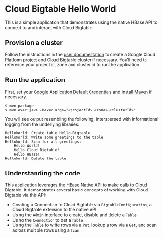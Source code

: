 # Cloud Bigtable Hello World

This is a simple application that demonstrates using the native HBase API
to connect to and interact with Cloud Bigtable.

## Provision a cluster

Follow the instructions in the [user documentation](https://cloud.google.com/bigtable/docs/creating-cluster)
to create a Google Cloud Platform project and Cloud Bigtable cluster if necessary.
You'll need to reference your project id, zone and cluster id to run the application.

## Run the application

First, set your [Google Application Default Credentials](https://developers.google.com/identity/protocols/application-default-credentials)
and [install Maven](http://maven.apache.org/guides/getting-started/maven-in-five-minutes.html) if necessary.


    $ mvn package
    $ mvn exec:java -Dexec.args="<projectId> <zone> <clusterId>"

You will see output resembling the following, interspersed with informational logging
from the underlying libraries:

    HelloWorld: Create table Hello-Bigtable
    HelloWorld: Write some greetings to the table
    HelloWorld: Scan for all greetings:
        Hello World!
	    Hello Cloud Bigtable!
	    Hello HBase!
    HelloWorld: Delete the table

## Understanding the code

This application leverages the [HBase Native API](http://hbase.apache.org/book.html#hbase_apis)
to make calls to Cloud Bigtable. It demonstrates several basic concepts of working with
Cloud Bigtable via this API:

* Creating a Connection to Cloud Bigtable via `BigtableConfiguration`, a Cloud Bigtable extension
to the native API
* Using the `Admin` interface to create, disable and delete a `Table`
* Using the `Connection` to get a `Table`
* Using the `Table` to write rows via a `Put`, lookup a row via a `Get`, and scan across
multiple rows using a `Scan`

